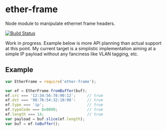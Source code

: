 # ether-frame

Node module to manipulate ethernet frame headers.

[![Build Status](https://travis-ci.org/wanderview/node-ether-frame.png)](https://travis-ci.org/wanderview/node-ether-frame)

Work in progress.  Example below is more API planning than actual support
at this point.  My current target is a simplistic implementation aiming at a
simple IP payload without any fanciness like VLAN tagging, etc.

## Example

```javascript
var EtherFrame = require('ether-frame');

var ef = EtherFrame.fromBuffer(buf);
ef.src === '12:34:56:78:90:12';     // true
ef.dst === '98:76:54:32:10:98':     // true
ef.type === 'ip';                   // true
ef.typeCode === 0x0800;             // true
ef.length === 14;                   // true
var payload = buf.slice(ef.length);
var buf = ef.toBuffer();
```

